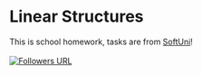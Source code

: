 # Linear Structures
This is school homework, tasks are from <a href="https://softuni.bg/">SoftUni</a>!
<br><br>
[![Followers URL](https://img.shields.io/github/followers/cral-cactus?color=%2308d665&logo=Github&style=for-the-badge)](https://github.com/Cral-Cactus/)
